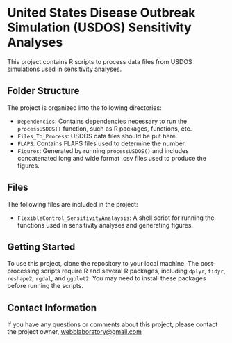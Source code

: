 # United States Disease Outbreak Simulation (USDOS) Sensitivity Analyses
This project contains R scripts to process data files from USDOS simulations used in sensitivity analyses.

## Folder Structure
The project is organized into the following directories:
- `Dependencies`: Contains dependencies necessary to run the `processUSDOS()` function, such as R packages, functions, etc.
- `Files_To_Process`: USDOS data files should be put here.
- `FLAPS`: Contains FLAPS files used to determine the number.
- `Figures`: Generated by running `processUSDOS()` and includes concatenated long and wide format .csv files used to produce the figures.

## Files
The following files are included in the project:
- `FlexibleControl_SensitivityAnalaysis`: A shell script for running the functions used in sensitivity analyses and generating figures.

## Getting Started
To use this project, clone the repository to your local machine. The post-processing scripts require R and several R packages, including `dplyr`, `tidyr`, `reshape2`, `rgdal`, and `ggplot2`. You may need to install these packages before running the scripts.

## Contact Information
If you have any questions or comments about this project, please contact the project owner, webblaboratory@gmail.com

